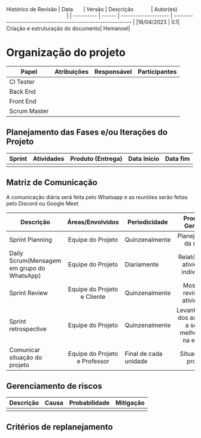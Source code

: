Histórico de Revisão
| Data       | Versão | Descrição            | Autor(es)                                                    |
| ---------- | ------ | -------------------- | ------------------------------------------------------------ |
|18/04/2023 | 0.1| Criação e estruturação do documento| Hemanoel|




# Organização do projeto

| Papel         | Atribuições                                                  | Responsável        | Participantes                                                |
| ------------- | ------------------------------------------------------------ | ------------------ | ------------------------------------------------------------ |
| CI Tester |  | |   |
| Back End|  |  |    |
| Front End |                 |     |     |
| Scrum Master |  |  |  |

## Planejamento das Fases e/ou Iterações do Projeto

| Sprint| Atividades | Produto (Entrega) | Data Início | Data fim |
| :------:| -------- | ---------------- | ----------- | -------- |
|  |  | |  |


## Matriz de Comunicação 

A comunicação diária será feita pelo Whatsapp e as reuniões serão feitas pelo Discord ou Google Meet

| Descrição   | Áreas/Envolvidos | Periodicidade | Produtos Gerados
| ------------- |:-------------:| ------------- |:-------------:|
| Sprint Planning     | Equipe do Projeto     | Quinzenalmente      | Planejamento da sprint     |
| Daily Scrum(Mensagem em grupo do WhatsApp)    | Equipe do Projeto     | Diariamente      | Relatório das atividades individuais      |
| Sprint Review      | Equipe do Projeto e Cliente    | Quinzenalmente       | Mostrar e revisar as atividades     |
| Sprint retrospective      | Equipe do Projeto     | Quinzenalmente       | Levantamento dos aspectos a serem melhorados na equipe     |
| Comunicar situação do projeto      | Equipe do Projeto e Professor| Final de cada unidade| Situação do projeto    |


## Gerenciamento de riscos


| Descrição | Causa | Probabilidade | Mitigação |
| --------- | --------------- | :-------------: | ---------------- |
| | |  |



## Critérios de replanejamento





